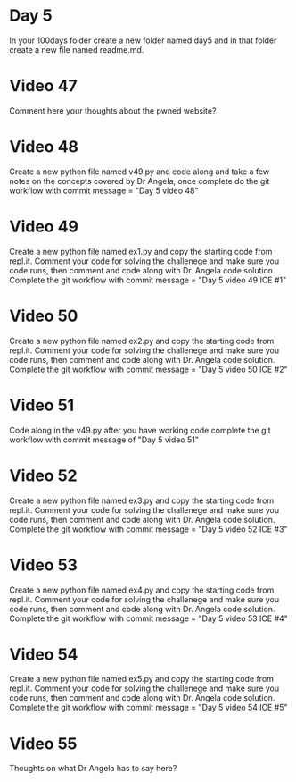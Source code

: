 # Day 5
In your 100days folder create a new folder named day5 and in that folder create a new file named readme.md.

# Video 47 
Comment here your thoughts about the pwned website? 

# Video 48
Create a new python file named v49.py and code along and take a few notes on the concepts covered by Dr Angela, once complete do the git workflow with commit message = "Day 5 video 48"

# Video 49
Create a new python file named ex1.py and copy the starting code from repl.it.  Comment your code for solving the challenege and make sure you code runs, then comment and code along with Dr. Angela code solution.  
Complete the git workflow with commit message = "Day 5 video 49 ICE #1"

# Video 50
Create a new python file named ex2.py and copy the starting code from repl.it.  Comment your code for solving the challenege and make sure you code runs, then comment and code along with Dr. Angela code solution.  
Complete the git workflow with commit message = "Day 5 video 50 ICE #2"

# Video 51
Code along in the v49.py after you have working code complete the git workflow with commit message of "Day 5 video 51"

# Video 52
Create a new python file named ex3.py and copy the starting code from repl.it.  Comment your code for solving the challenege and make sure you code runs, then comment and code along with Dr. Angela code solution.  
Complete the git workflow with commit message = "Day 5 video 52 ICE #3"

# Video 53
Create a new python file named ex4.py and copy the starting code from repl.it.  Comment your code for solving the challenege and make sure you code runs, then comment and code along with Dr. Angela code solution.  
Complete the git workflow with commit message = "Day 5 video 53 ICE #4"

# Video 54
Create a new python file named ex5.py and copy the starting code from repl.it.  Comment your code for solving the challenege and make sure you code runs, then comment and code along with Dr. Angela code solution.  
Complete the git workflow with commit message = "Day 5 video 54 ICE #5"

# Video 55
Thoughts on what Dr Angela has to say here?